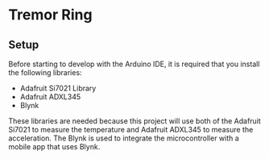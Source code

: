 # Tremor Ring

## Setup

Before starting to develop with the Arduino IDE, it is required that you install the following libraries:
 - Adafruit Si7021 Library
 - Adafruit ADXL345
 - Blynk

These libraries are needed because this project will use both of the Adafruit Si7021 to measure the temperature and Adafruit ADXL345 to measure the acceleration. The Blynk is used to integrate the microcontroller with a mobile app that uses Blynk.